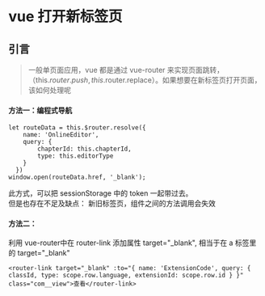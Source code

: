 <!--
 * @Description: 
 * @Author: Cat
 * @Date: 2021-12-13 17:51:47
 * @LastEditTime: 2021-12-16 11:44:25
 * @LastEditor: Cat
-->
# vue 打开新标签页

## 引言
> 一般单页面应用，vue 都是通过 vue-router 来实现页面跳转，（this.$router.push, this.$router.replace）。如果想要在新标签页打开页面，该如何处理呢

#### 方法一：编程式导航

```
let routeData = this.$router.resolve({
    name: 'OnlineEditor',
    query: {
        chapterId: this.chapterId,
        type: this.editorType
    }
  })
window.open(routeData.href, '_blank');
```

此方式，可以把 sessionStorage 中的 token 一起带过去。   
但是也存在不足及缺点： 新旧标签页，组件之间的方法调用会失效


#### 方法二：<router-link>
利用 vue-router中在 router-link 添加属性 target="_blank", 相当于在 a 标签里的 target="_blank"

```
<router-link target="_blank" :to="{ name: 'ExtensionCode', query: { classId, type: scope.row.language, extensionId: scope.row.id } }" class="com__view">查看</router-link>
```
